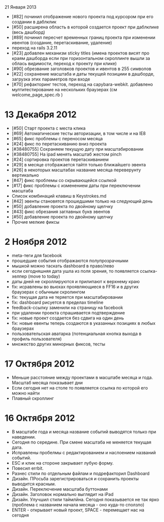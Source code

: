 21 Января 2013
* [#82] починил отображение нового проекта под курсором при его создании в даблклик
* [#50] расширена область в которой создается проект при даблклике (весь дашборд)
* [#89] починил пересчет временных границ проекта при изменении ивентов (создание, перетаскивание, удаление)
* переход на rails 3.2.11
* [#23] добавлен механизм sticky titles
  (имена проектов висят про краям дашборда если при горизонтальном скроллинге вышли за облась видимости, переход к проекту при клике)
* [#90] обрезвание заголовков проектов и ивентов в 255 символов
* [#22] сохранение масштаба и даты текущей позициии в дашборде, загрузка этих параметров при входе
* [#70] рефакторинг тестов, переход на capybara-webkit. добавлено мултитестирование на нескольких браузерах (см welcome_page_spec.rb )

13 Декабря 2012
===============
* [#50] Старт проекта с места клика
* [#69] Автоматические тесты авторизации, в том числе и на IE8
* [#65] фикс проблемы с переносом месяца
* [#24] фикс по перетаскиванию вниз проекта
* [#38480755] Сохраняем текущую дату при масштабировании
* [#38480755] На ipad менять масштаб жестом pinch
* [#24] сортировка проектов перетаскиванием
* [#29] в месяце отображается тайтл только ближайшего эвента
* [#26] в некоторых масштабах название месяца переверунту вертикально
* [#47] фикс проблемы со скрывающейся ссылкой
* [#17] фикс проблемы с изменением даты при переключении масштаба
* Список комбинаций клавиш в Keystrokes.md
* [#42] эвенты становятся прошедшими только на следующий день
* [#50] добавление проекта по двойному щелчку
* [#43] фикс обрезания заглавных букв эвентов
* [#50] добавление проекта по двойному щелчку
* Прочие мелкие фиксы

2 Ноября 2012
=============
* meta-теги для facebook
* прошедшие события отображаются полупрозрачными
* мышкой можно таскать dashboard в право/лево
* если сегодняшняя дата ушла из поля зрения, то появляется ссылка-хелпер
  (move to today)
* даты дней не скроллируются и прилипают к верхнему краю
* fix: исравлены во вьюхах проявляющиеся в FF16 и в других браузерах с
  обычным скролингом
* fix: текущая дата не теряется при масштабировании
* fix: dashboard рисуется в пределах timeline
* feedback-ссылку заменили на страницу на facebook
* при удалении проекта спрашивается подтверждение
* fix: новые проект создается без сдвига на один день
* fix: новые евенты теперь создаются в указанных позициях в любых
  браузерах
* пользовательская аватарка (потенциальная кнопка выхода в профиль
  пользователя)
* множество других минорных фиксов, тесты


17 Октября 2012
==========
* Меньше расстояние между проектами в масштабе месяца и года. Масштаб
месяца показывает дни
* Если сегодня нет на столе то появляется ссылка по которой его можно
найти
* Плавный скроллинг

16 Октября 2012
==========

* В масштабе года и месяца название событий выводятся только при
наведении.
* Сегодня по середине. При смене масштаба не меняется текущая дата.
* Исправлены пробелмы с редактированием и наслоением названий событий.
* ESC и клик на стороне закрывает лубую форму.
* Повесил errbit.
* Разнес стили по отдельным файлам и подрефакторил Dashboard
* Дизайн. ПРосьба зарегистрироваться и сохранить проекты выводится красным.
* Дизайн. Переключение масштаба буттонами
* Дизайн. Заголовок нормально выглядит на iPad
* Дизайн. Улучшил стили таймлйна. Сегодня показывается не так ярко
(проблема с названием начала месяца - оно куда-то сползло)
* ENTER - открывает новый проект, SPACE - перемещает нас на сегодня
